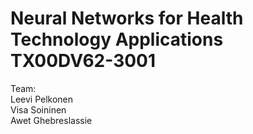 # Neural Networks for Health Technology Applications TX00DV62-3001

Team:  
Leevi Pelkonen  
Visa Soininen  
Awet Ghebreslassie  
